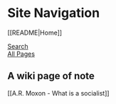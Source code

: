 # Site Navigation

[[README|Home]]  

[Search](/ghPagesLab/search.html)  
[All Pages](/ghPagesLab/all-pages.html)  

## A wiki page of note

[[A.R. Moxon - What is a socialist]]  
